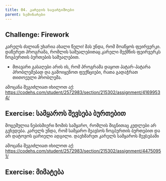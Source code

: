 ```yaml
---
title: 04. კარელის სავარჯიშოები
parent: სემინარები
---
```



## Challenge: Firework

კარელს ძალიან უხარია ახალი წელი! მას უნდა, რომ მოაწყოს ფეირვერკი. დაწერეთ პროგრამა, რომლის საშუალებითაც კარელი შექმნის ფეირვერკს ჩოგბურთის ბურთების საშუალებით. 

- მთავარი გასაღები არის ის, რომ პროგრამა დაყოთ პატარ-პატარა პრობლემებად და გამოიყენოთ ფუქნციები, რათა გადაჭრათ თითოეული პრობლემა.

ამოცანა შეგიძლიათ იხილოთ აქ: <https://codehs.com/student/2572983/section/215302/assignment/41699534/>

## Exercise: სამყაროს შევსება ბურთებით

მოცემულია ნებისმიერი ზომის სამყარო, რომლის შიგნითაც კედლები არ გვხვდება. კარელს უნდა, რომ სამყარო შეავსოს ჩოგბურთის ბურთებით და არ დატოვოს ცარიელი ადგილი. დაეხმარეთ კარელს სამყაროს შევსებაში

ამოცანა შეგიძლიათ იხილოთ აქ: <https://codehs.com/student/2572983/section/215302/assignment/44750951/>


## Exercise: მიმატება

